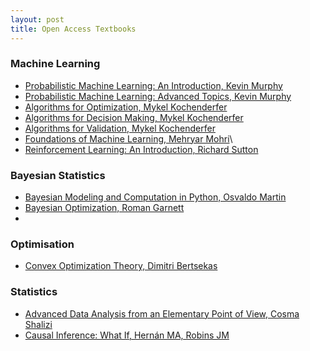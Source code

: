 ```yaml
---
layout: post
title: Open Access Textbooks 
---
```




### Machine Learning 
  - [Probabilistic Machine Learning: An Introduction, Kevin Murphy](https://github.com/probml/pml-book/releases/latest/download/book1.pdf)
  - [Probabilistic Machine Learning: Advanced Topics, Kevin Murphy](https://github.com/probml/pml2-book/releases/latest/download/book2.pdf)
  - [Algorithms for Optimization, Mykel Kochenderfer](https://algorithmsbook.com/optimization/files/optimization.pdf)
  - [Algorithms for Decision Making, Mykel Kochenderfer](https://algorithmsbook.com/files/dm.pdf)
  - [Algorithms for Validation, Mykel Kochenderfer](https://algorithmsbook.com/validation/files/val.pdf)
  - [Foundations of Machine Learning, Mehryar Mohri](https://cs.nyu.edu/~mohri/mlbook/)\
  - [Reinforcement Learning: An Introduction, Richard Sutton](http://incompleteideas.net/book/RLbook2020.pdf)

### Bayesian Statistics
  - [Bayesian Modeling and Computation in Python, Osvaldo Martin](https://bayesiancomputationbook.com/welcome.html)
  - [Bayesian Optimization, Roman Garnett](https://bayesoptbook.com/)
  - 

### Optimisation
  - [Convex Optimization Theory, Dimitri Bertsekas](http://www.athenasc.com/convexduality.html)

### Statistics 
  - [Advanced Data Analysis from an Elementary Point of View, Cosma Shalizi](https://www.stat.cmu.edu/~cshalizi/ADAfaEPoV/)
  - [Causal Inference: What If, Hernán MA, Robins JM](https://miguelhernan.org/whatifbook)
